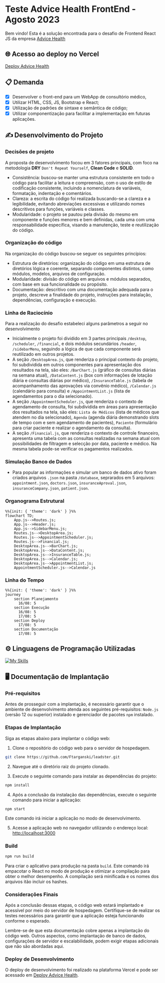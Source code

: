 # Teste Advice Health FrontEnd - Agosto 2023

Bem vindo!
Esta é a solução encontrada para o desafio de Frontend React JS da empresa [Advice Health](https://advicehealth.com.br/) 

## 🌐 Acesso ao deploy no Vercel
[Deploy Advice Health](https://medical-office.vercel.app/) 

## 📋 Demanda
- [x] Desenvolver o front-end para um WebApp de consultório médico,
- [x] Utilizar HTML, CSS, JS, Bootstrap e React;
- [x] Utilização de padrões de sintaxe e semântica de código;
- [x] Utilizar componentização para facilitar a implementação em futuras aplicações.

## ✍️ Desenvolvimento do Projeto

### Decisões de projeto
A proposta de desenvolvimento focou em 3 fatores principais, com foco na metodologia **DRY** `Don't Repeat Yourself`, **Clean Code** e **SOLID**.
- Consistência: buscou-se manter uma estrutura consistente em todo o código para facilitar a leitura e compreensão, com o uso de estilo de codificação consistente, incluindo a nomenclatura de variáveis, formatação, indentação e comentários.
- Clareza: a escrita do código foi realizada buscando-se a clareza e a legibilidade, evitando abreviações excessivas e utilizando nomes descritivos para funções, variáveis e classes. 
- Modularidade: o projeto se pautou pela divisão do mesmo em componente e funções menores e bem definidas, cada uma com uma responsabilidade específica, visando a manutenção, teste e reutilização do código.

### Organização do código
Na organização do código buscou-se seguer os seguintes princípios:
- Estrutura de diretórios: organização do código em uma estrutura de diretórios lógica e coerente, separando componentes distintos, como módulos, modelos, arquivos de configuração.
- Modularidade: divisão do código em arquivos e módulos separados, com base em sua funcionalidade ou propósito.
- Documentação: descritivo com uma documentação adequada para o projeto, descreve a finalidade do projeto, instruções para instalação, dependências, configuração e execução.

### Linha de Raciocínio
Para a realização do desafio estabeleci alguns parâmetros a seguir no desenvolvimento
- Inicialmente o projeto foi dividido em 3 partes principais `/desktop`, `/scheduler`, `/financial`, e dois módulos secundários `/header`, `/sidebarMenu`, seguindo a lógica de que cada componente será reutilizado em outros projetos. 
- A seção `/DesktopArea.js`, que renderiza o principal contexto do projeto, foi subdividida em outros componentes para apresentação dos resultados na tela, são eles: `/BarChart.js` (gráfico de consultas diárias na semana atual), `/DataContent.js` (box com informações de lotação diária e consultas diárias por médico), `/InsuranceTable.js` (tabela de acompanhamento das aprovações via convênio médico), `/Calendar.js` (calendário para consulta) e `/AppointmentList.js` (lista de agendamentos para o dia selecionado).
- A seção `/AppointmentScheduler.js`, que renderiza o contexto de agendamento de consulta, foi subdividida em áreas para apresentação dos resultados na tela, são eles: `Lista de Médicos` (lista de médicos que atendem no dia selecionado), `Agenda` (agenda diária demonstrando slots de tempo com e sem agendamento de pacientes), `Paciente` (formulário para criar paciente e realizar o agendamento da consulta).
- A seção `/Financial.js`, que renderiza o contexto de controle financeiro, apresenta uma tabela com as consultas realizadas na semana atual com possibilidades de filtragem e selecção por data, paciente e médico. Na mesma tabela pode-se verificar os pagamentos realizados.

### Simulação Banco de Dados
- Para popular as informações e simular um banco de dados ativo foram criados arquivos `.json` na pasta `/database`, seprarados em 5 arquivos: `appointment.json`, `doctors.json`, `insuranceAproval.json`, `insuranceCompany.json`, `patient.json`.

### Organograma Estrutural
```mermaid
%%{init: { 'theme': 'dark' } }%%
flowchart TD;
    App.js-->Routes.js;
    App.js-->Header.js;
    App.js-->SidebarMenu.js;
    Routes.js-->DesktopArea.js;
    Routes.js-->AppointmentScheduler.js;
    Routes.js-->Financial.js;
    DesktopArea.js-->BarChart.js;
    DesktopArea.js-->DataContent.js;
    DesktopArea.js-->InsuranceTable.js;
    DesktopArea.js-->Calendar.js;
    DesktopArea.js-->AppointmentList.js;
    AppointmentScheduler.js-->Calendar.js
```

### Linha do Tempo
```mermaid
%%{init: { 'theme': 'dark' } }%%
journey
    section Planejamento
      16/08: 5
    section Execução
      16/08: 5
      17/08: 5
    section Deploy
      17/08: 5
    section Documentação
      17/08: 5
```

## ⚙️ Linguagens de Programação Utilizadas
[![My Skills](https://skillicons.dev/icons?i=react,js,html,css,bootstrap,materialui&theme=dark)](https://www.linkedin.com/in/targanski/)

## 🖥️ Documentação de Implantação

### Pré-requisitos
Antes de prosseguir com a implantação, é necessário garantir que o ambiente de desenvolvimento atenda aos seguintes pré-requisitos:
`Node.js` (versão 12 ou superior) instalado e gerenciador de pacotes `npm` instalado.

### Etapas de Implantação
Siga as etapas abaixo para implantar o código web:

1. Clone o repositório do código web para o servidor de hospedagem.
```bash
git clone https://github.com/Ftarganski/leadster.git
```

2. Navegue até o diretório raiz do projeto clonado.

3. Execute o seguinte comando para instalar as dependências do projeto:
```bash
npm install
```

4. Após a conclusão da instalação das dependências, execute o seguinte comando para iniciar a aplicação:
```bash
npm start
```
Este comando irá iniciar a aplicação no modo de desenvolvimento.

5. Acesse a aplicação web no navegador utilizando o endereço local: 
[http://localhost:3000](http://localhost:3000)

### Build
```bash
npm run build
```
Para criar o aplicativo para produção na pasta `build`. Este comando irá empacotar o React no modo de produção e otimizar a compilação para obter o melhor desempenho. A compilação será minificada e os nomes dos arquivos itão incluir os hashes.

### Considerações Finais
Após a conclusão dessas etapas, o código web estará implantado e acessível por meio do servidor de hospedagem. Certifique-se de realizar os testes necessários para garantir que a aplicação esteja funcionando conforme o esperado.

Lembre-se de que esta documentação cobre apenas a implantação do código web. Outros aspectos, como implantação de banco de dados, configurações de servidor e escalabilidade, podem exigir etapas adicionais que não são abordadas aqui.

### Deploy de Desenvolvimento
O deploy de desenvolvimento foi realizado na plataforma Vercel e pode ser acessado em [Deploy Advice Health](https://medical-office.vercel.app/). 
